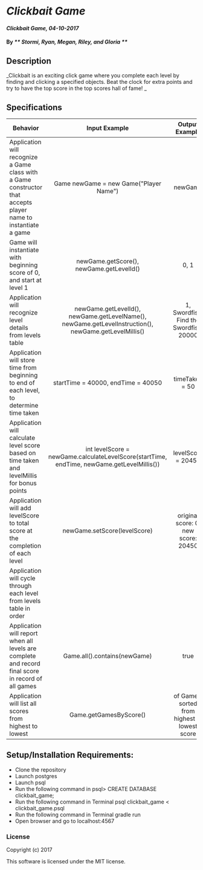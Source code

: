 # _Clickbait Game_

#### _Clickbait Game, 04-10-2017_

#### By _** Stormi, Ryan, Megan, Riley, and Gloria **_

## Description
_Clickbait is an exciting click game where you complete each level by finding and clicking a specified objects. Beat the clock for extra points and try to have the top score in the top scores hall of fame!  _


## Specifications

| Behavior                   | Input Example     | Output Example    |
| -------------------------- | :-----------------:| :-----------------:|
| Application will recognize a Game class with a Game constructor that accepts player name to instantiate a game| Game newGame = new Game("Player Name")| newGame|
| Game will instantiate with beginning score of 0, and start at level 1 | newGame.getScore(), newGame.getLevelId()| 0, 1|
| Application will recognize level details from levels table | newGame.getLevelId(), newGame.getLevelName(), newGame.getLevelInstruction(), newGame.getLevelMillis() | 1, Swordfish, Find the Swordfish, 20000|
| Application will store time from beginning to end of each level, to determine time taken | startTime = 40000, endTime = 40050  | timeTaken = 50|
| Application will calculate level score based on time taken and levelMillis for bonus points | int levelScore = newGame.calculateLevelScore(startTime, endTime, newGame.getLevelMillis()) | levelScore = 20450 |
| Application will add levelScore to total score at the completion of each level | newGame.setScore(levelScore) | original score: 0, new score: 20450 |
| Application will cycle through each level from levels table in order |  | |
| Application will report when all levels are complete and record final score in record of all games | Game.all().contains(newGame)| true |
| Application will list all scores from highest to lowest | Game.getGamesByScore()| <List> of Games, sorted from highest to lowest score|




## Setup/Installation Requirements:

* Clone the repository
* Launch postgres
* Launch psql
* Run the following command in psql>  CREATE DATABASE clickbait_game;
* Run the following command in Terminal  psql clickbait_game < clickbait_game.psql
* Run the following command in Terminal gradle run
* Open browser and go to localhost:4567


### License

Copyright (c) 2017

This software is licensed under the MIT license.
